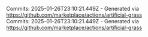 Commits: 2025-01-26T23:10:21.449Z - Generated via https://github.com/marketplace/actions/artificial-grass
<br>
Commits: 2025-01-26T23:10:21.449Z - Generated via https://github.com/marketplace/actions/artificial-grass
<br>
